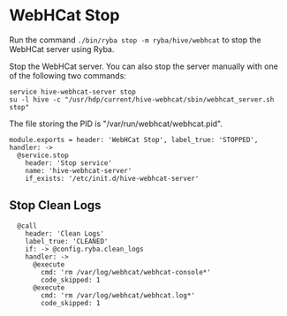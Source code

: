 
# WebHCat Stop

Run the command `./bin/ryba stop -m ryba/hive/webhcat` to stop the WebHCat
server using Ryba.

Stop the WebHCat server. You can also stop the server manually with one of the
following two commands:

```
service hive-webhcat-server stop
su -l hive -c "/usr/hdp/current/hive-webhcat/sbin/webhcat_server.sh stop"
```

The file storing the PID is "/var/run/webhcat/webhcat.pid".

    module.exports = header: 'WebHCat Stop', label_true: 'STOPPED', handler: ->
      @service.stop
        header: 'Stop service'
        name: 'hive-webhcat-server'
        if_exists: '/etc/init.d/hive-webhcat-server'

## Stop Clean Logs

      @call
        header: 'Clean Logs'
        label_true: 'CLEANED'
        if: -> @config.ryba.clean_logs
        handler: ->
          @execute
            cmd: 'rm /var/log/webhcat/webhcat-console*'
            code_skipped: 1
          @execute
            cmd: 'rm /var/log/webhcat/webhcat.log*'
            code_skipped: 1
